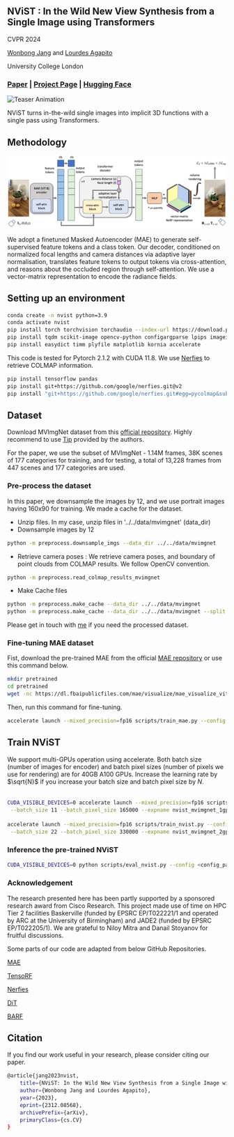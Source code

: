 
## NViST : In the Wild New View Synthesis from a Single Image using Transformers

CVPR 2024

[Wonbong Jang](https://wbjang.github.io/) and [Lourdes Agapito](https://scholar.google.com/citations?view_op=list_works&hl=en&hl=en&user=IRMX4-4AAAAJ&sortby=pubdate)

University College London

### [Paper](https://arxiv.org/abs/2312.08568) | [Project Page](https://wbjang.github.io/nvist_webpage) | [Hugging Face](https://huggingface.co/papers/2312.08568)

![Teaser Animation](media/teaser_nvist.gif)

NViST turns in-the-wild single images into implicit 3D functions with a single pass using Transformers.

## Methodology

![Methodology](media/methodology.png)

We adopt a finetuned Masked Autoencoder (MAE) to generate self-supervised feature tokens and a class token. 
Our decoder, conditioned on normalized focal lengths and camera distances via adaptive layer normalisation, 
translates feature tokens to output tokens via cross-attention, and reasons about the occluded region through self-attention.
We use a vector-matrix representation to encode the radiance fields. 

## Setting up an environment

```sh 
conda create -n nvist python=3.9
conda activate nvist
pip install torch torchvision torchaudio --index-url https://download.pytorch.org/whl/cu118
pip install tqdm scikit-image opencv-python configargparse lpips imageio-ffmpeg lpips tensorboard torch_efficient_distloss
pip install easydict timm plyfile matplotlib kornia accelerate
```

This code is tested for Pytorch 2.1.2 with CUDA 11.8.
We use [Nerfies](https://github.com/google/nerfies) to retrieve COLMAP information.

```sh
pip install tensorflow pandas
pip install git+https://github.com/google/nerfies.git@v2
pip install "git+https://github.com/google/nerfies.git#egg=pycolmap&subdirectory=third_party/pycolmap"
```


## Dataset

Download MVImgNet dataset from this [official repository](https://github.com/GAP-LAB-CUHK-SZ/MVImgNet).
Highly recommend to use [Tip](https://docs.google.com/document/d/1krVb4B3rZw-0FaBBPS7c3SJKfqq5AVYTs2HN2LnlBPQ/edit#heading=h.2ukfzxh5c9pq) provided by the authors.

For the paper, we use the subset of MVImgNet - 1.14M frames, 38K scenes of 177 categories for training, and for testing, a total of 13,228 frames from 447 scenes and 177 categories are used. 


### Pre-process the dataset

In this paper, we downsample the images by 12, and we use portrait images having 160x90 for training. 
We made a cache for the dataset. 

* Unzip files. In my case, unzip files in '../../data/mvimgnet' (data_dir)
* Downsample images by 12 

```sh
python -m preprocess.downsample_imgs --data_dir ../../data/mvimgnet 
```

* Retrieve camera poses : We retrieve camera poses, and boundary of point clouds from COLMAP results. We follow OpenCV convention.

```sh
python -m preprocess.read_colmap_results_mvimgnet
```

* Make Cache files 

```sh
python -m preprocess.make_cache --data_dir ../../data/mvimgnet
python -m preprocess.make_cache --data_dir ../../data/mvimgnet --split test
```

Please get in touch with [me](mailto:won.jang1108@gmail.com) if you need the processed dataset.

### Fine-tuning MAE dataset

Fist, download the pre-trained MAE from the official [MAE repository](https://github.com/facebookresearch/mae) or use this command below.

```sh
mkdir pretrained
cd pretrained
wget -nc https://dl.fbaipublicfiles.com/mae/visualize/mae_visualize_vit_base.pth
```

Then, run this command for fine-tuning.

```sh
accelerate launch --mixed_precision=fp16 scripts/train_mae.py --config configs/mvimgnet_mae.txt --apply_minus_one_to_one_norm False --expname mae_mvimgnet_imgnet
```

## Train NViST

We support multi-GPUs operation using accelerate. Both batch size (number of images for encoder) and batch pixel sizes (number of pixels we use for rendering) are for 40GB A100 GPUs. Increase the learning rate by $\sqrt{N}$ if you increase your batch size and batch pixel size by $N$.

```sh

CUDA_VISIBLE_DEVICES=0 accelerate launch --mixed_precision=fp16 scripts/train_nvist.py --config configs/mvimgnet_nvist.txt\
 --batch_size 11 --batch_pixel_size 165000 --expname nvist_mvimgnet_1gpu

accelerate launch --mixed_precision=fp16 scripts/train_nvist.py --config configs/mvimgnet_nvist.txt\
 --batch_size 22 --batch_pixel_size 330000 --expname nvist_mvimgnet_2gpus --lr_encoder_init 0.00006 --lr_decoder_init 0.0003 --lr_renderer_init 0.0003

```


### Inference the pre-trained NViST

```sh
CUDA_VISIBLE_DEVICES=0 python scripts/eval_nvist.py --config <config_path> --ckpt_dir <ckpt_path>
```



### Acknowledgement

The research presented here has been partly supported by a sponsored research award from Cisco Research. This project made use of time on HPC Tier 2 facilities Baskerville (funded by EPSRC EP/T022221/1 and operated by ARC at the University of Birmingham) and JADE2 (funded by EPSRC EP/T022205/1). We are grateful to Niloy Mitra and Danail Stoyanov for fruitful discussions.


Some parts of our code are adapted from below GitHub Repositories.

[MAE](https://github.com/facebookresearch/mae)

[TensoRF](https://github.com/apchenstu/TensoRF)

[Nerfies](https://github.com/google/nerfies)

[DiT](https://github.com/facebookresearch/DiT) 

[BARF](https://github.com/chenhsuanlin/bundle-adjusting-NeRF)

## Citation

If you find our work useful in your research, please consider citing our paper.

```sh
@article{jang2023nvist,
    title={NViST: In the Wild New View Synthesis from a Single Image with Transformers}, 
    author={Wonbong Jang and Lourdes Agapito},
    year={2023},
    eprint={2312.08568},
    archivePrefix={arXiv},
    primaryClass={cs.CV}
}
```
